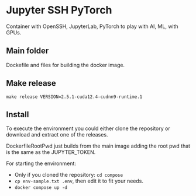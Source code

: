 # Jupyter SSH PyTorch
Container with OpenSSH, JupyterLab, PyTorch to play with AI, ML, with GPUs.

## Main folder
Dockefile and files for building the docker image.

## Make release
```
make release VERSION=2.5.1-cuda12.4-cudnn9-runtime.1
```

## Install
To execute the environment you could either clone the repository or download and extract one of the releases. 

DockerfileRootPwd just builds from the main image adding the root pwd that is the same as the JUPYTER\_TOKEN.

For starting the environment:
- Only if you cloned the repository: `cd compose`
- `cp env-sample.txt .env`, then edit it to fit your needs.
- `docker compose up -d`
